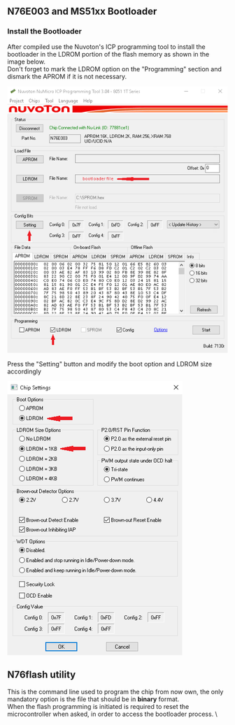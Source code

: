 ## N76E003 and MS51xx Bootloader

### Install the Bootloader

After compiled use the Nuvoton's ICP programming tool to install the bootloader in the LDROM portion of the flash memory as shown in the image below.\
Don't forget to mark the LDROM option on the "Programming" section and dismark the APROM if it is not necessary.

![NuMicro ICP Programming Tool](./images/icp_programming_tool.png)

Press the "Setting" button and modify the boot option and LDROM size accordingly

![Chip Settings](./images/chip_settings.png)

## N76flash utility

This is the command line used to program the chip from now own, the only mandatory option is the file that should be in **binary** format. \
When the flash programming is initiated is required to reset the microcontroller when asked, in order to access the bootloader process. \
